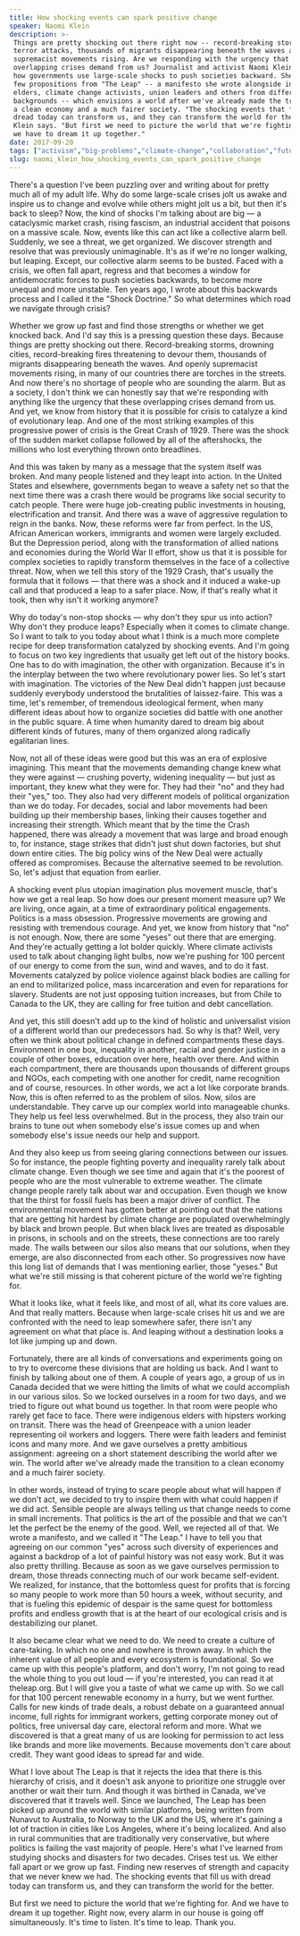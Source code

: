 ```yaml
---
title: How shocking events can spark positive change
speaker: Naomi Klein
description: >-
 Things are pretty shocking out there right now -- record-breaking storms, deadly
 terror attacks, thousands of migrants disappearing beneath the waves and openly
 supremacist movements rising. Are we responding with the urgency that these
 overlapping crises demand from us? Journalist and activist Naomi Klein studies
 how governments use large-scale shocks to push societies backward. She shares a
 few propositions from "The Leap" -- a manifesto she wrote alongside indigenous
 elders, climate change activists, union leaders and others from different
 backgrounds -- which envisions a world after we've already made the transition to
 a clean economy and a much fairer society. "The shocking events that fill us with
 dread today can transform us, and they can transform the world for the better,"
 Klein says. "But first we need to picture the world that we're fighting for. And
 we have to dream it up together."
date: 2017-09-20
tags: ["activism","big-problems","climate-change","collaboration","future","communication","inequality","government","global-issues","society","social-change","politics"]
slug: naomi_klein_how_shocking_events_can_spark_positive_change
---
```


There's a question I've been puzzling over and writing about for pretty much all of my
adult life. Why do some large-scale crises jolt us awake and inspire us to change and
evolve while others might jolt us a bit, but then it's back to sleep? Now, the kind of
shocks I'm talking about are big — a cataclysmic market crash, rising fascism, an
industrial accident that poisons on a massive scale. Now, events like this can act like a
collective alarm bell. Suddenly, we see a threat, we get organized. We discover strength
and resolve that was previously unimaginable. It's as if we're no longer walking, but
leaping. Except, our collective alarm seems to be busted. Faced with a crisis, we often
fall apart, regress and that becomes a window for antidemocratic forces to push societies
backwards, to become more unequal and more unstable. Ten years ago, I wrote about this
backwards process and I called it the "Shock Doctrine." So what determines which road we
navigate through crisis?

Whether we grow up fast and find those strengths or whether we get knocked back. And I'd
say this is a pressing question these days. Because things are pretty shocking out there.
Record-breaking storms, drowning cities, record-breaking fires threatening to devour them,
thousands of migrants disappearing beneath the waves. And openly supremacist movements
rising, in many of our countries there are torches in the streets. And now there's no
shortage of people who are sounding the alarm. But as a society, I don't think we can
honestly say that we're responding with anything like the urgency that these overlapping
crises demand from us. And yet, we know from history that it is possible for crisis to
catalyze a kind of evolutionary leap. And one of the most striking examples of this
progressive power of crisis is the Great Crash of 1929. There was the shock of the sudden
market collapse followed by all of the aftershocks, the millions who lost everything
thrown onto breadlines.

And this was taken by many as a message that the system itself was broken. And many people
listened and they leapt into action. In the United States and elsewhere, governments began
to weave a safety net so that the next time there was a crash there would be programs like
social security to catch people. There were huge job-creating public investments in
housing, electrification and transit. And there was a wave of aggressive regulation to
reign in the banks. Now, these reforms were far from perfect. In the US, African American
workers, immigrants and women were largely excluded. But the Depression period, along with
the transformation of allied nations and economies during the World War II effort, show us
that it is possible for complex societies to rapidly transform themselves in the face of a
collective threat. Now, when we tell this story of the 1929 Crash, that's usually the
formula that it follows — that there was a shock and it induced a wake-up call and that
produced a leap to a safer place. Now, if that's really what it took, then why isn't it
working anymore?

Why do today's non-stop shocks — why don't they spur us into action? Why don't they
produce leaps? Especially when it comes to climate change. So I want to talk to you today
about what I think is a much more complete recipe for deep transformation catalyzed by
shocking events. And I'm going to focus on two key ingredients that usually get left out
of the history books. One has to do with imagination, the other with organization. Because
it's in the interplay between the two where revolutionary power lies. So let's start with
imagination. The victories of the New Deal didn't happen just because suddenly everybody
understood the brutalities of laissez-faire. This was a time, let's remember, of
tremendous ideological ferment, when many different ideas about how to organize societies
did battle with one another in the public square. A time when humanity dared to dream big
about different kinds of futures, many of them organized along radically egalitarian
lines.

Now, not all of these ideas were good but this was an era of explosive imagining. This
meant that the movements demanding change knew what they were against — crushing poverty,
widening inequality — but just as important, they knew what they were for. They had their
"no" and they had their "yes," too. They also had very different models of political
organization than we do today. For decades, social and labor movements had been building up
their membership bases, linking their causes together and increasing their strength. Which
meant that by the time the Crash happened, there was already a movement that was large and
broad enough to, for instance, stage strikes that didn't just shut down factories, but
shut down entire cities. The big policy wins of the New Deal were actually offered as
compromises. Because the alternative seemed to be revolution. So, let's adjust that
equation from earlier.

A shocking event plus utopian imagination plus movement muscle, that's how we get a real
leap. So how does our present moment measure up? We are living, once again, at a time of
extraordinary political engagements. Politics is a mass obsession. Progressive movements
are growing and resisting with tremendous courage. And yet, we know from history that "no"
is not enough. Now, there are some "yeses" out there that are emerging. And they're
actually getting a lot bolder quickly. Where climate activists used to talk about changing
light bulbs, now we're pushing for 100 percent of our energy to come from the sun, wind
and waves, and to do it fast. Movements catalyzed by police violence against black bodies
are calling for an end to militarized police, mass incarceration and even for reparations
for slavery. Students are not just opposing tuition increases, but from Chile to Canada to
the UK, they are calling for free tuition and debt cancellation.

And yet, this still doesn't add up to the kind of holistic and universalist vision of a
different world than our predecessors had. So why is that? Well, very often we think about
political change in defined compartments these days. Environment in one box, inequality in
another, racial and gender justice in a couple of other boxes, education over here, health
over there. And within each compartment, there are thousands upon thousands of different
groups and NGOs, each competing with one another for credit, name recognition and of
course, resources. In other words, we act a lot like corporate brands. Now, this is often
referred to as the problem of silos. Now, silos are understandable. They carve up our
complex world into manageable chunks. They help us feel less overwhelmed. But in the
process, they also train our brains to tune out when somebody else's issue comes up and
when somebody else's issue needs our help and support.

And they also keep us from seeing glaring connections between our issues. So for instance,
the people fighting poverty and inequality rarely talk about climate change. Even though
we see time and again that it's the poorest of people who are the most vulnerable to
extreme weather. The climate change people rarely talk about war and occupation. Even
though we know that the thirst for fossil fuels has been a major driver of conflict. The
environmental movement has gotten better at pointing out that the nations that are getting
hit hardest by climate change are populated overwhelmingly by black and brown people. But
when black lives are treated as disposable in prisons, in schools and on the streets,
these connections are too rarely made. The walls between our silos also means that our
solutions, when they emerge, are also disconnected from each other. So progressives now
have this long list of demands that I was mentioning earlier, those "yeses." But what
we're still missing is that coherent picture of the world we're fighting
for.

What it looks like, what it feels like, and most of all, what its core values are. And
that really matters. Because when large-scale crises hit us and we are confronted with the
need to leap somewhere safer, there isn't any agreement on what that place is. And leaping
without a destination looks a lot like jumping up and down.

Fortunately, there are all kinds of conversations and experiments going on to try to
overcome these divisions that are holding us back. And I want to finish by talking about
one of them. A couple of years ago, a group of us in Canada decided that we were hitting
the limits of what we could accomplish in our various silos. So we locked ourselves in a
room for two days, and we tried to figure out what bound us together. In that room were
people who rarely get face to face. There were indigenous elders with hipsters working on
transit. There was the head of Greenpeace with a union leader representing oil workers and
loggers. There were faith leaders and feminist icons and many more. And we gave ourselves
a pretty ambitious assignment: agreeing on a short statement describing the world after we
win. The world after we've already made the transition to a clean economy and a much
fairer society.

In other words, instead of trying to scare people about what will happen if we don't act,
we decided to try to inspire them with what could happen if we did act. Sensible people are
always telling us that change needs to come in small increments. That politics is the art
of the possible and that we can't let the perfect be the enemy of the good. Well, we
rejected all of that. We wrote a manifesto, and we called it "The Leap." I have to tell
you that agreeing on our common "yes" across such diversity of experiences and against a
backdrop of a lot of painful history was not easy work. But it was also pretty thrilling.
Because as soon as we gave ourselves permission to dream, those threads connecting much of
our work became self-evident. We realized, for instance, that the bottomless quest for
profits that is forcing so many people to work more than 50 hours a week, without
security, and that is fueling this epidemic of despair is the same quest for bottomless
profits and endless growth that is at the heart of our ecological crisis and is
destabilizing our planet.

It also became clear what we need to do. We need to create a culture of care-taking. In
which no one and nowhere is thrown away. In which the inherent value of all people and
every ecosystem is foundational. So we came up with this people's platform, and don't
worry, I'm not going to read the whole thing to you out loud — if you're interested, you
can read it at theleap.org. But I will give you a taste of what we came up with. So we call
for that 100 percent renewable economy in a hurry, but we went further. Calls for new
kinds of trade deals, a robust debate on a guaranteed annual income, full rights for
immigrant workers, getting corporate money out of politics, free universal day care,
electoral reform and more. What we discovered is that a great many of us are looking for
permission to act less like brands and more like movements. Because movements don't care
about credit. They want good ideas to spread far and wide.

What I love about The Leap is that it rejects the idea that there is this hierarchy of
crisis, and it doesn't ask anyone to prioritize one struggle over another or wait their
turn. And though it was birthed in Canada, we've discovered that it travels well. Since we
launched, The Leap has been picked up around the world with similar platforms, being
written from Nunavut to Australia, to Norway to the UK and the US, where it's gaining a
lot of traction in cities like Los Angeles, where it's being localized. And also in rural
communities that are traditionally very conservative, but where politics is failing the
vast majority of people. Here's what I've learned from studying shocks and disasters for
two decades. Crises test us. We either fall apart or we grow up fast. Finding new reserves
of strength and capacity that we never knew we had. The shocking events that fill us with
dread today can transform us, and they can transform the world for the
better.

But first we need to picture the world that we're fighting for. And we have to dream it up
together. Right now, every alarm in our house is going off simultaneously. It's time to
listen. It's time to leap. Thank you.

<!--
ad_duration=3.33
comment_count=17
event="TEDGlobal>NYC"
external_start_time=0
has_talk_citation=0
intro_duration=11.82
is_subtitle_required="False"
is_talk_featured="True"
language="en"
language_swap="False"
native_language="en"
number_of_related_talks=6
number_of_speakers=1
number_of_subtitled_videos=15
number_of_tags=12
number_of_talk_download_languages=15
number_of_talk_more_resources=1
number_of_talk_recommendations=1
number_of_talks_take_actions=1
post_ad_duration=0.83
published_timestamp="2018-03-07 15:55:53"
recording_date="2017-09-20"
speaker_description="Journalist, activist"
speaker_is_published=1
speaker_name="Naomi Klein"
talk_name="How shocking events can spark positive change"
talk_recommendations_blurb="More resources curated by Naomi Klein"
talks_tags=["activism","big-problems","climate-change","collaboration","future","communication","inequality","government","global-issues","society","social-change","politics"]
url_audio="https://download.ted.com/talks/NaomiKlein_2017G.mp3?apikey=acme-roadrunner"
url_photo_speaker="https://pe.tedcdn.com/images/ted/b1346df797f27ff9b1fb392585f84270b6ac1b07_254x191.jpg"
url_photo_talk="https://s3.amazonaws.com/talkstar-photos/uploads/97f91906-86b7-439f-94fe-a824b85010fc/NaomiKlein_2017G-embed.jpg"
url_webpage="https://www.ted.com/talks/naomi_klein_how_shocking_events_can_spark_positive_change"
video_type_name="TED Stage Talk"
-->